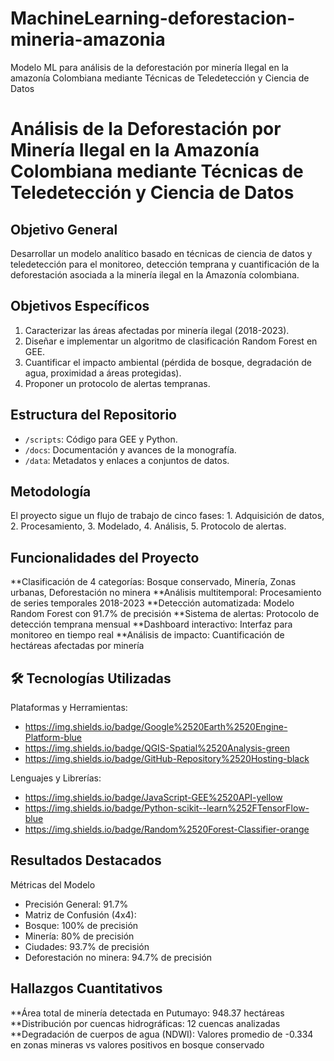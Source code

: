 # MachineLearning-deforestacion-mineria-amazonia
Modelo ML para análisis de la deforestación por minería Ilegal en la amazonía Colombiana mediante Técnicas de Teledetección y Ciencia de Datos

# Análisis de la Deforestación por Minería Ilegal en la Amazonía Colombiana mediante Técnicas de Teledetección y Ciencia de Datos

## Objetivo General
Desarrollar un modelo analítico basado en técnicas de ciencia de datos y teledetección para el monitoreo, detección temprana y cuantificación de la deforestación asociada a la minería ilegal en la Amazonía colombiana.

## Objetivos Específicos
1.  Caracterizar las áreas afectadas por minería ilegal (2018-2023).
2.  Diseñar e implementar un algoritmo de clasificación Random Forest en GEE.
3.  Cuantificar el impacto ambiental (pérdida de bosque, degradación de agua, proximidad a áreas protegidas).
4.  Proponer un protocolo de alertas tempranas.

## Estructura del Repositorio
- `/scripts`: Código para GEE y Python.
- `/docs`: Documentación y avances de la monografía.
- `/data`: Metadatos y enlaces a conjuntos de datos.

## Metodología
El proyecto sigue un flujo de trabajo de cinco fases: 1. Adquisición de datos, 2. Procesamiento, 3. Modelado, 4. Análisis, 5. Protocolo de alertas.

## Funcionalidades del Proyecto 
**Clasificación de 4 categorías: Bosque conservado, Minería, Zonas urbanas, Deforestación no minera
**Análisis multitemporal: Procesamiento de series temporales 2018-2023
**Detección automatizada: Modelo Random Forest con 91.7% de precisión
**Sistema de alertas: Protocolo de detección temprana mensual
**Dashboard interactivo: Interfaz para monitoreo en tiempo real
**Análisis de impacto: Cuantificación de hectáreas afectadas por minería

## 🛠️ Tecnologías Utilizadas
Plataformas y Herramientas:
- https://img.shields.io/badge/Google%2520Earth%2520Engine-Platform-blue
- https://img.shields.io/badge/QGIS-Spatial%2520Analysis-green
- https://img.shields.io/badge/GitHub-Repository%2520Hosting-black

Lenguajes y Librerías:
- https://img.shields.io/badge/JavaScript-GEE%2520API-yellow
- https://img.shields.io/badge/Python-scikit--learn%252FTensorFlow-blue
- https://img.shields.io/badge/Random%2520Forest-Classifier-orange

## Resultados Destacados
Métricas del Modelo
- Precisión General: 91.7% 
- Matriz de Confusión (4x4):
- Bosque: 100% de precisión
- Minería: 80% de precisión
- Ciudades: 93.7% de precisión
- Deforestación no minera: 94.7% de precisión

## Hallazgos Cuantitativos
**Área total de minería detectada en Putumayo: 948.37 hectáreas
**Distribución por cuencas hidrográficas: 12 cuencas analizadas
**Degradación de cuerpos de agua (NDWI): Valores promedio de -0.334 en zonas mineras vs valores positivos en bosque conservado

